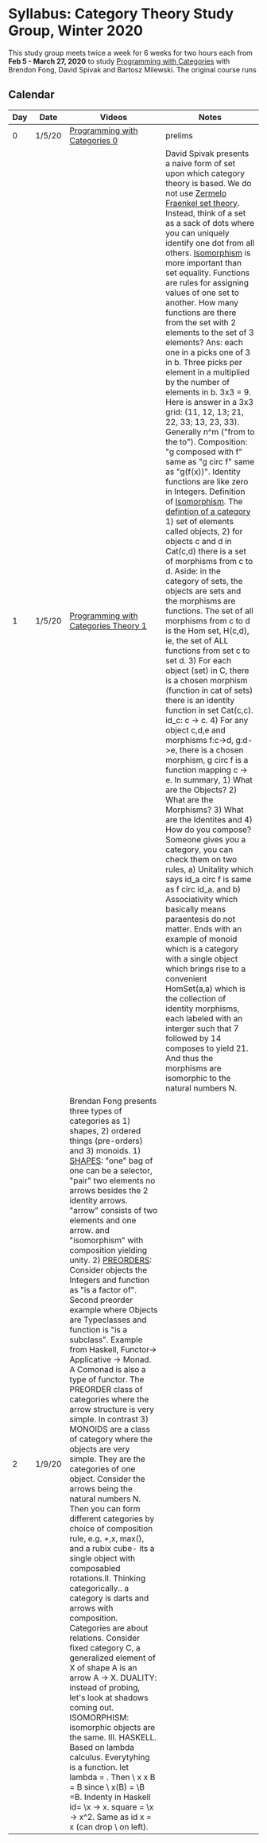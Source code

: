 # Syllabus: Category Theory Study Group, Winter 2020


This study group meets twice a week for 6 weeks for two hours each from 
**Feb 5 - March 27, 2020** to study 
[Programming with Categories](https://youtu.be/NUBEB9QlNCM)
with Brendon Fong, David Spivak and Bartosz Milewski. The original course runs 

## Calendar

Day | Date | Videos | Notes
----|----|----|----
0 |  1/5/20 | [Programming with Categories 0](https://youtu.be/NUBEB9QlNCM) | prelims
1 |  1/5/20 | [Programming with Categories Theory 1](https://youtu.be/3W0h3WzxgIE) | David Spivak presents a naive form of set upon which category theory is based.  We do not use [Zermelo Fraenkel set theory](https://en.wikipedia.org/wiki/Zermelo%E2%80%93Fraenkel_set_theory). Instead, think of a set as a sack of dots where you can uniquely identify one dot from all others. [Isomorphism](https://en.wikipedia.org/wiki/Isomorphism) is more important than set equality. Functions are rules for assigning values of one set to another. How many functions are there from the set with 2 elements to the set of 3 elements? Ans: each one in a picks one of 3 in b. Three picks per element in a multiplied by the number of elements in b. 3x3 = 9. Here is answer in a 3x3 grid: (11, 12, 13; 21, 22, 33; 13, 23, 33). Generally n^m  ("from to the to"). Composition: "g composed with f" same as "g circ f" same as "g(f(x))". Identity functions are like zero in Integers. Definition of [Isomorphism](https://youtu.be/3W0h3WzxgIE?t=30m36s). The [defintion of a category](https://youtu.be/3W0h3WzxgIE?t=36m10s) 1) set of elements called objects, 2) for objects c and d in Cat(c,d) there is a set of morphisms from c to d. Aside: in the category of sets, the objects are sets and the morphisms are functions. The set of all morphisms from c to d is the Hom set, H(c,d), ie, the set of ALL functions from set c to set d. 3) For each object (set) in C, there is a chosen morphism (function in cat of sets) there is an identity function in set Cat(c,c). id_c: c -> c. 4) For any object c,d,e and morphisms f:c->d, g:d->e, there is a chosen morphism, g circ f is a function mapping c -> e. In summary, 1) What are the Objects? 2) What are the Morphisms? 3) What are the Identites and 4) How do you compose? Someone gives you a category, you can check them on two rules, a) Unitality which says id_a circ f is same as f circ id_a. and b) Associativity which basically means paraentesis do not matter. Ends with an example of monoid which is a category with a single object which brings rise to a convenient HomSet(a,a) which is the collection of identity morphisms, each labeled with an interger such that 7 followed by 14 composes to yield 21. And thus the morphisms are isomorphic to the natural numbers N.
2 | 1/9/20 | Brendan Fong presents three types of categories as 1) shapes, 2) ordered things (pre-orders) and 3) monoids. 1) [SHAPES](https://youtu.be/jm3bJrULMqM?t=5m32s): "one" bag of one can be a selector, "pair" two elements no arrows besides the 2 identity arrows. "arrow" consists of two elements and one arrow. and "isomorphism" with composition yielding unity. 2) [PREORDERS](): Consider objects the Integers and function as "is a factor of". Second preorder example where Objects are Typeclasses and function is "is a subclass". Example from Haskell, Functor-> Applicative -> Monad.  A Comonad is also a type of functor. The PREORDER class of categories where the arrow structure is very simple. In contrast 3) MONOIDS are a class of category where the objects are very simple. They are the categories of one object. Consider the arrows being the natural numbers N. Then you can form different categories by choice of composition rule, e.g. +,x, max(), and a rubix cube- its a single object with composabled rotations.II. Thinking categorically.. a category is darts and arrows with composition. Categories are about relations. Consider fixed category C, a generalized element of X of shape A is an arrow A -> X. DUALITY: instead of probing, let's look at shadows coming out. ISOMORPHISM: isomorphic objects are the same. III. HASKELL. Based on lambda calculus. Everytyhing is a function. let lambda = \. Then \ x x B = B since \ x(B) = \B =B.  Indenty in Haskell id= \x -> x. square = \x -> x^2. Same as id x = x (can drop \ on left).

